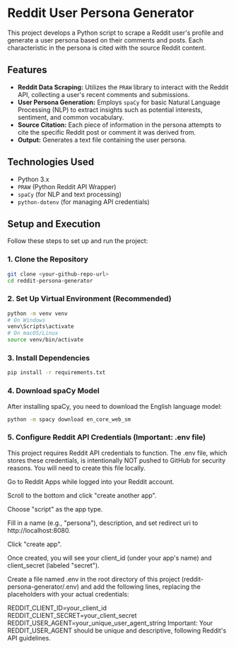 # Reddit User Persona Generator

This project develops a Python script to scrape a Reddit user's profile and generate a user persona based on their comments and posts. Each characteristic in the persona is cited with the source Reddit content.

## Features

* **Reddit Data Scraping:** Utilizes the `PRAW` library to interact with the Reddit API, collecting a user's recent comments and submissions.
* **User Persona Generation:** Employs `spaCy` for basic Natural Language Processing (NLP) to extract insights such as potential interests, sentiment, and common vocabulary.
* **Source Citation:** Each piece of information in the persona attempts to cite the specific Reddit post or comment it was derived from.
* **Output:** Generates a text file containing the user persona.

## Technologies Used

* Python 3.x
* `PRAW` (Python Reddit API Wrapper)
* `spaCy` (for NLP and text processing)
* `python-dotenv` (for managing API credentials)

## Setup and Execution

Follow these steps to set up and run the project:

### 1. Clone the Repository

```bash
git clone <your-github-repo-url>
cd reddit-persona-generator

```
### 2. Set Up Virtual Environment (Recommended)

```bash
python -m venv venv
# On Windows
venv\Scripts\activate
# On macOS/Linux
source venv/bin/activate
```

### 3. Install Dependencies

```bash
pip install -r requirements.txt
```

### 4. Download spaCy Model
After installing spaCy, you need to download the English language model:

```bash
python -m spacy download en_core_web_sm
```

### 5. Configure Reddit API Credentials (Important: .env file)
This project requires Reddit API credentials to function. The .env file, which stores these credentials, is intentionally NOT pushed to GitHub for security reasons. You will need to create this file locally.

Go to Reddit Apps while logged into your Reddit account.

Scroll to the bottom and click "create another app".

Choose "script" as the app type.

Fill in a name (e.g., "persona"), description, and set redirect uri to http://localhost:8080.

Click "create app".

Once created, you will see your client_id (under your app's name) and client_secret (labeled "secret").

Create a file named .env in the root directory of this project (reddit-persona-generator/.env) and add the following lines, replacing the placeholders with your actual credentials:


REDDIT_CLIENT_ID=your_client_id
REDDIT_CLIENT_SECRET=your_client_secret
REDDIT_USER_AGENT=your_unique_user_agent_string
Important: Your REDDIT_USER_AGENT should be unique and descriptive, following Reddit's API guidelines.
